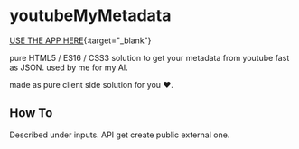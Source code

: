 # youtubeMyMetadata

[USE THE APP HERE](https://bresleveloper.github.io/youtubeMyMetadata/){:target="_blank"}

pure HTML5 / ES16 / CSS3 solution to get your metadata from youtube fast as JSON. used by me for my AI.

made as pure client side solution for you ♥.


## How To

Described under inputs. API get create public external one.